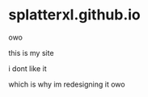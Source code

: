 # splatterxl.github.io
owo


this is my site



i dont like it



which is why im redesigning it owo
